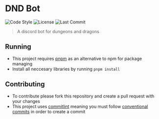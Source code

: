 # DND Bot

![Code Style](https://img.shields.io/badge/Code%20Style-Prettier-blue?style=flat-square)
![License](https://img.shields.io/github/license/Averyyyyyyyy/dnd-bot?style=flat-square)
![Last Commit](https://img.shields.io/github/last-commit/Averyyyyyyyy/dnd-bot?style=flat-square)

> A discord bot for dungeons and dragons

## Running
- This project requires [pnpm](https://pnpm.io/) as an alternative to npm for package managing
- Install all neccesary libraries by running `pnpm install`

## Contributing 
- To contribute please fork this repository and create a pull request with your changes 
- This project uses [commitlint](https://github.com/conventional-changelog/commitlint) meaning you must follow [conventional commits](https://www.conventionalcommits.org) in order to create a commit
